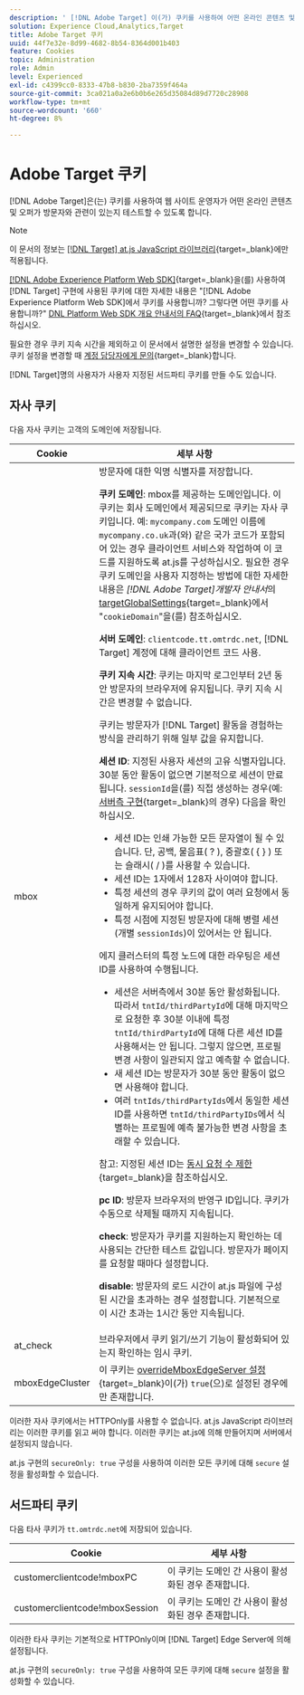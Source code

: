 ```yaml
---
description: ' [!DNL Adobe Target] 이(가) 쿠키를 사용하여 어떤 온라인 콘텐츠 및 오퍼가 방문자와 관련이 있는지 테스트하는 기능을 웹 사이트 운영자에게 제공하는 방법에 대해 알아봅니다.'
solution: Experience Cloud,Analytics,Target
title: Adobe Target 쿠키
uuid: 44f7e32e-8d99-4682-8b54-8364d001b403
feature: Cookies
topic: Administration
role: Admin
level: Experienced
exl-id: c4399cc0-8333-47b8-b830-2ba7359f464a
source-git-commit: 3ca021a0a2e6b0b6e265d35084d89d7720c28908
workflow-type: tm+mt
source-wordcount: '660'
ht-degree: 8%

---
```


# Adobe Target 쿠키

[!DNL Adobe Target]은(는) 쿠키를 사용하여 웹 사이트 운영자가 어떤 온라인 콘텐츠 및 오퍼가 방문자와 관련이 있는지 테스트할 수 있도록 합니다.

>[!NOTE]
>
>이 문서의 정보는 [[!DNL Target] at.js JavaScript 라이브러리](https://experienceleague.adobe.com/docs/target-dev/developer/client-side/at-js-implementation/functions-overview/targetglobalsettings.html){target=_blank}에만 적용됩니다.
>
>[[!DNL Adobe Experience Platform Web SDK]](https://experienceleague.adobe.com/docs/experience-platform/edge/home.html){target=_blank}을(를) 사용하여 [!DNL Target] 구현에 사용된 쿠키에 대한 자세한 내용은 &quot;[!DNL Adobe Experience Platform Web SDK]에서 쿠키를 사용합니까? 그렇다면 어떤 쿠키를 사용합니까?&quot; [DNL Platform Web SDK 개요 안내서의 FAQ](https://experienceleague.adobe.com/docs/experience-platform/edge/web-sdk-faq.html){target=_blank}에서 참조하십시오.
>
>필요한 경우 쿠키 지속 시간을 제외하고 이 문서에서 설명한 설정을 변경할 수 있습니다. 쿠키 설정을 변경할 때 [계정 담당자에게 문의](https://experienceleague.adobe.com/docs/target/using/cmp-resources-and-contact-information.html){target=_blank}합니다.
>
>[!DNL Target]명의 사용자가 사용자 지정된 서드파티 쿠키를 만들 수도 있습니다.

## 자사 쿠키

다음 자사 쿠키는 고객의 도메인에 저장됩니다.

| Cookie | 세부 사항 |
| --- | --- |
| mbox | 방문자에 대한 익명 식별자를 저장합니다.<P>**쿠키 도메인**: mbox를 제공하는 도메인입니다. 이 쿠키는 회사 도메인에서 제공되므로 쿠키는 자사 쿠키입니다. 예: `mycompany.com` 도메인 이름에 `mycompany.co.uk`과(와) 같은 국가 코드가 포함되어 있는 경우 클라이언트 서비스와 작업하여 이 코드를 지원하도록 at.js를 구성하십시오. 필요한 경우 쿠키 도메인을 사용자 지정하는 방법에 대한 자세한 내용은 *[!DNL Adobe Target]개발자 안내서*&#x200B;의 [targetGlobalSettings](https://experienceleague.adobe.com/docs/target-dev/developer/client-side/at-js-implementation/functions-overview/targetglobalsettings.html){target=_blank}에서 &quot;`cookieDomain`&quot;을(를) 참조하십시오.<P>**서버 도메인**: `clientcode.tt.omtrdc.net`, [!DNL Target] 계정에 대해 클라이언트 코드 사용.<P>**쿠키 지속 시간**: 쿠키는 마지막 로그인부터 2년 동안 방문자의 브라우저에 유지됩니다. 쿠키 지속 시간은 변경할 수 없습니다.<P>쿠키는 방문자가 [!DNL Target] 활동을 경험하는 방식을 관리하기 위해 일부 값을 유지합니다.<P>**세션 ID**: 지정된 사용자 세션의 고유 식별자입니다. 30분 동안 활동이 없으면 기본적으로 세션이 만료됩니다. `sessionId`을(를) 직접 생성하는 경우(예: [서버측 구현](https://experienceleague.adobe.com/docs/target-dev/developer/server-side/server-side-overview.html){target=_blank}의 경우) 다음을 확인하십시오.<ul><li>세션 ID는 인쇄 가능한 모든 문자열이 될 수 있습니다. 단, 공백, 물음표( ? ), 중괄호( { } ) 또는 슬래시( / )를 사용할 수 있습니다.</li><li>세션 ID는 1자에서 128자 사이여야 합니다.</li><li>특정 세션의 경우 쿠키의 값이 여러 요청에서 동일하게 유지되어야 합니다.</li><li>특정 시점에 지정된 방문자에 대해 병렬 세션(개별 `sessionIds`)이 있어서는 안 됩니다.</li></ul>에지 클러스터의 특정 노드에 대한 라우팅은 세션 ID를 사용하여 수행됩니다.<ul><li>세션은 서버측에서 30분 동안 활성화됩니다. 따라서 `tntId/thirdPartyId`에 대해 마지막으로 요청한 후 30분 이내에 특정 `tntId/thirdPartyId`에 대해 다른 세션 ID를 사용해서는 안 됩니다. 그렇지 않으면, 프로필 변경 사항이 일관되지 않고 예측할 수 없습니다.</li><li>새 세션 ID는 방문자가 30분 동안 활동이 없으면 사용해야 합니다.</li><li>여러 `tntIds/thirdPartyIds`에서 동일한 세션 ID를 사용하면 `tntId/thirdPartyIDs`에서 식별하는 프로필에 예측 불가능한 변경 사항을 초래할 수 있습니다.</li></ul>참고: 지정된 세션 ID는 [동시 요청 수 제한](https://experienceleague.adobe.com/docs/target/using/troubleshoot/target-limits.html?lang=en#content-delivery){target=_blank}을 참조하십시오.<P>**pc ID**: 방문자 브라우저의 반영구 ID입니다. 쿠키가 수동으로 삭제될 때까지 지속됩니다.<P>**check**: 방문자가 쿠키를 지원하는지 확인하는 데 사용되는 간단한 테스트 값입니다. 방문자가 페이지를 요청할 때마다 설정합니다.<P>**disable**: 방문자의 로드 시간이 at.js 파일에 구성된 시간을 초과하는 경우 설정합니다. 기본적으로 이 시간 초과는 1시간 동안 지속됩니다. |
| at_check | 브라우저에서 쿠키 읽기/쓰기 기능이 활성화되어 있는지 확인하는 임시 쿠키. |
| mboxEdgeCluster | 이 쿠키는 [overrideMboxEdgeServer 설정](https://experienceleague.adobe.com/docs/target-dev/developer/client-side/at-js-implementation/functions-overview/targetglobalsettings.html){target=_blank}이(가) `true`(으)로 설정된 경우에만 존재합니다. |

이러한 자사 쿠키에서는 HTTPOnly를 사용할 수 없습니다. at.js JavaScript 라이브러리는 이러한 쿠키를 읽고 써야 합니다. 이러한 쿠키는 at.js에 의해 만들어지며 서버에서 설정되지 않습니다.

at.js 구현의 `secureOnly: true` 구성을 사용하여 이러한 모든 쿠키에 대해 `secure` 설정을 활성화할 수 있습니다.

## 서드파티 쿠키

다음 타사 쿠키가 `tt.omtrdc.net`에 저장되어 있습니다.

| Cookie | 세부 사항 |
| --- | --- |
| customerclientcode!mboxPC | 이 쿠키는 도메인 간 사용이 활성화된 경우 존재합니다. |
| customerclientcode!mboxSession | 이 쿠키는 도메인 간 사용이 활성화된 경우 존재합니다. |

이러한 타사 쿠키는 기본적으로 HTTPOnly이며 [!DNL Target] Edge Server에 의해 설정됩니다.

at.js 구현의 `secureOnly: true` 구성을 사용하여 모든 쿠키에 대해 `secure` 설정을 활성화할 수 있습니다.